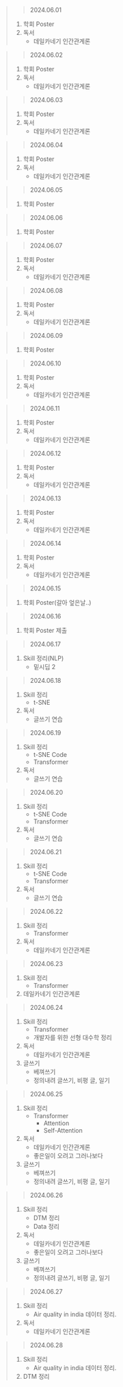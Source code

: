 > > 2024.06.01
> 1. 학회 Poster
> 2. 독서
>    - 데일카네기 인간관계론

> > 2024.06.02
> 1. 학회 Poster
> 2. 독서
>    - 데일카네기 인간관계론

> > 2024.06.03
> 1. 학회 Poster
> 2. 독서
>    - 데일카네기 인간관계론

> > 2024.06.04
> 1. 학회 Poster
> 2. 독서
>    - 데일카네기 인간관계론

> > 2024.06.05
> 1. 학회 Poster

> > 2024.06.06
> 1. 학회 Poster

> > 2024.06.07
> 1. 학회 Poster
> 2. 독서
>    - 데일카네기 인간관계론

> > 2024.06.08
> 1. 학회 Poster
> 2. 독서
>    - 데일카네기 인간관계론

> > 2024.06.09
> 1. 학회 Poster

> > 2024.06.10
> 1. 학회 Poster
> 2. 독서
>    - 데일카네기 인간관계론

> > 2024.06.11
> 1. 학회 Poster
> 2. 독서
>    - 데일카네기 인간관계론

> > 2024.06.12
> 1. 학회 Poster
> 2. 독서
>    - 데일카네기 인간관계론

> > 2024.06.13
> 1. 학회 Poster
> 2. 독서
>    - 데일카네기 인간관계론


> > 2024.06.14
> 1. 학회 Poster
> 2. 독서
>    - 데일카네기 인간관계론

> > 2024.06.15
> 1. 학회 Poster(갈아 엎은날..)

> > 2024.06.16
> 1. 학회 Poster 제출

> > 2024.06.17
> 1. Skill 정리(NLP)
>    - 밑시딥 2

> > 2024.06.18
> 1. Skill 정리
>    - t-SNE
> 2. 독서
>    - 글쓰기 연습

> > 2024.06.19
> 1. Skill 정리
>    - t-SNE Code
>    - Transformer
> 2. 독서
>    - 글쓰기 연습

> > 2024.06.20
> 1. Skill 정리
>    - t-SNE Code
>    - Transformer
> 2. 독서
>    - 글쓰기 연습

> > 2024.06.21
> 1. Skill 정리
>    - t-SNE Code
>    - Transformer
> 2. 독서
>    - 글쓰기 연습

> > 2024.06.22
> 1. Skill 정리
>    - Transformer
> 2. 독서
>    - 데일카네기 인간관계론

> > 2024.06.23
> 1. Skill 정리
>    - Transformer
> 2. 데일카네기 인간관계론

> > 2024.06.24
> 1. Skill 정리
>    - Transformer
>    - 개발자를 위한 선형 대수학 정리
> 2. 독서
>    - 데일카네기 인간관계론
> 3. 글쓰기
>    - 베껴쓰기
>    - 정의내려 글쓰기, 비평 글, 일기

> > 2024.06.25
> 1. Skill 정리
>    - Transformer
>      - Attention
>      - Self-Attention
> 2. 독서
>    - 데일카네기 인간관계론
>    - 좋은일이 오려고 그러나보다
> 3. 글쓰기
>    - 베껴쓰기
>    - 정의내려 글쓰기, 비평 글, 일기 

> > 2024.06.26
> 1. Skill 정리
>    - DTM 정리
>    - Data 정리
> 2. 독서
>    - 데일카네기 인간관계론
>    - 좋은일이 오려고 그러나보다
> 3. 글쓰기
>    - 베껴쓰기
>    - 정의내려 글쓰기, 비평 글, 일기 

> > 2024.06.27
> 1. Skill 정리
>    - Air quality in india 데이터 정리.
> 2. 독서
>    - 데일카네기 인간관계론

> > 2024.06.28
> 1. Skill 정리
>    - Air quality in india 데이터 정리.
> 2. DTM 정리
